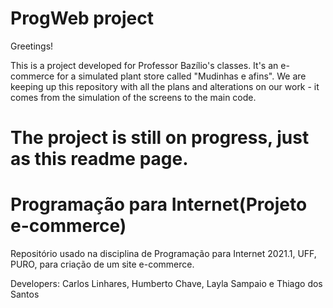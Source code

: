 # ProgWeb project
Greetings! 

This is a project developed for Professor Bazílio's classes. It's an e-commerce for a simulated plant store called "Mudinhas e afins". We are keeping up this repository with all the plans and alterations on our work - it comes from the simulation of the screens to the main code. 

The project is still on progress, just as this readme page. 
=======
# Programação para Internet(Projeto e-commerce)
 Repositório usado na disciplina de Programação para Internet 2021.1, UFF, PURO, para criação de um site e-commerce.
 
 Developers: Carlos Linhares, Humberto Chave, Layla Sampaio e Thiago dos Santos
